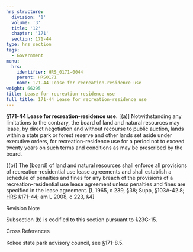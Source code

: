 ```yaml
---
hrs_structure:
  division: '1'
  volume: '3'
  title: '12'
  chapter: '171'
  section: 171-44
type: hrs_section
tags:
  - Government
menu:
  hrs:
    identifier: HRS_0171-0044
    parent: HRS0171
    name: 171-44 Lease for recreation-residence use
weight: 66295
title: Lease for recreation-residence use
full_title: 171-44 Lease for recreation-residence use
---
```

**§171-44 Lease for recreation-residence use.** [(a)] Notwithstanding any limitations to the contrary, the board of land and natural resources may lease, by direct negotiation and without recourse to public auction, lands within a state park or forest reserve and other lands set aside under executive orders, for recreation-residence use for a period not to exceed twenty years on such terms and conditions as may be prescribed by the board.

{(b)] The [board] of land and natural resources shall enforce all provisions of recreation-residential use lease agreements and shall establish a schedule of penalties and fines for any breach of the provisions of a recreation-residential use lease agreement unless penalties and fines are specified in the lease agreement. [L 1965, c 239, §38; Supp, §103A-42.8; [HRS §171-44](/title-12/chapter-171/section-171-44/); am L 2008, c 223, §4]

Revision Note

Subsection (b) is codified to this section pursuant to §23G-15.

Cross References

Kokee state park advisory council, see §171-8.5.